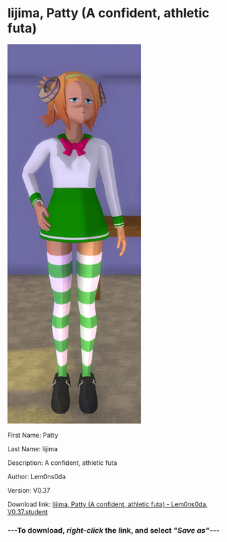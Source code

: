 # Iijima, Patty (A confident, athletic futa)

<img src = "https://raw.githubusercontent.com/Arbiter1223/Daigaku-Gurashi-Custom-Students/master/Students/Files/Iijima%2C%20Patty%20(A%20confident%2C%20athletic%20futa).png">

First Name: Patty

Last Name: Iijima

Description: A confident, athletic futa

Author: Lem0ns0da

Version: V0.37

Download link: <a href="https://raw.githubusercontent.com/Arbiter1223/Daigaku-Gurashi-Custom-Students/master/Students/Files/Iijima%2C%20Patty%20(A%20confident%2C%20athletic%20futa)%20-%20Lem0ns0da%2C%20V0.37.student">Iijima, Patty (A confident, athletic futa) - Lem0ns0da, V0.37.student</a>

### ---**To download, _right-click_ the link, and select _"Save as"_**---
